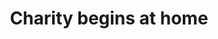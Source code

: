 ---
pid: VP29
title: Charity begins at home
location_transcription: 
zipcode: 
outside_phl: 
neighborhood: 
age: '67'
age_range: 60-69
instagram: 
image_file_name: VP_29.jpg
proposal_transcription: |-
  '-Soldiers not won (living tribute)
  -poverty is free, charity should begin at home in America
  -Religious freedom (soldiers w/ pieces missing wounded homeless vets)
  -Domestic violence (families)
  -The human races
  -Social injustice (hungry children)
topic: Class Structure,Religion,Social Justice,Freedom,Race Ethnicity
topic_summary: 0, 0, 0, 0, 0
type: Other No Form
keywords_other: 
credit: Wilma Haas
image_labels: 
twitter: 
facebook: 
permalink: "/monuments/vp29/"
layout: item-page
---
